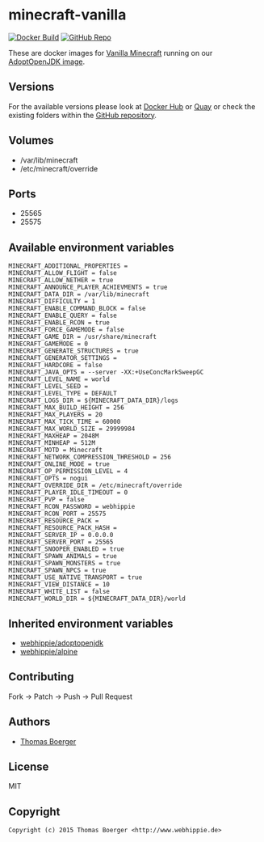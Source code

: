 # minecraft-vanilla

[![Docker Build](https://github.com/dockhippie/minecraft-vanilla/actions/workflows/docker.yml/badge.svg)](https://github.com/dockhippie/minecraft-vanilla/actions/workflows/docker.yml) [![GitHub Repo](https://img.shields.io/badge/github-repo-yellowgreen)](https://github.com/dockhippie/minecraft-vanilla)

These are docker images for [Vanilla Minecraft][upstream] running on our
[AdoptOpenJDK image][parent].

## Versions

For the available versions please look at [Docker Hub][dockerhub] or
[Quay][quayio] or check the existing folders within the
[GitHub repository][github].

## Volumes

*  /var/lib/minecraft
*  /etc/minecraft/override

## Ports

*  25565
*  25575

## Available environment variables

```console
MINECRAFT_ADDITIONAL_PROPERTIES =
MINECRAFT_ALLOW_FLIGHT = false
MINECRAFT_ALLOW_NETHER = true
MINECRAFT_ANNOUNCE_PLAYER_ACHIEVMENTS = true
MINECRAFT_DATA_DIR = /var/lib/minecraft
MINECRAFT_DIFFICULTY = 1
MINECRAFT_ENABLE_COMMAND_BLOCK = false
MINECRAFT_ENABLE_QUERY = false
MINECRAFT_ENABLE_RCON = true
MINECRAFT_FORCE_GAMEMODE = false
MINECRAFT_GAME_DIR = /usr/share/minecraft
MINECRAFT_GAMEMODE = 0
MINECRAFT_GENERATE_STRUCTURES = true
MINECRAFT_GENERATOR_SETTINGS =
MINECRAFT_HARDCORE = false
MINECRAFT_JAVA_OPTS = --server -XX:+UseConcMarkSweepGC
MINECRAFT_LEVEL_NAME = world
MINECRAFT_LEVEL_SEED =
MINECRAFT_LEVEL_TYPE = DEFAULT
MINECRAFT_LOGS_DIR = ${MINECRAFT_DATA_DIR}/logs
MINECRAFT_MAX_BUILD_HEIGHT = 256
MINECRAFT_MAX_PLAYERS = 20
MINECRAFT_MAX_TICK_TIME = 60000
MINECRAFT_MAX_WORLD_SIZE = 29999984
MINECRAFT_MAXHEAP = 2048M
MINECRAFT_MINHEAP = 512M
MINECRAFT_MOTD = Minecraft
MINECRAFT_NETWORK_COMPRESSION_THRESHOLD = 256
MINECRAFT_ONLINE_MODE = true
MINECRAFT_OP_PERMISSION_LEVEL = 4
MINECRAFT_OPTS = nogui
MINECRAFT_OVERRIDE_DIR = /etc/minecraft/override
MINECRAFT_PLAYER_IDLE_TIMEOUT = 0
MINECRAFT_PVP = false
MINECRAFT_RCON_PASSWORD = webhippie
MINECRAFT_RCON_PORT = 25575
MINECRAFT_RESOURCE_PACK =
MINECRAFT_RESOURCE_PACK_HASH =
MINECRAFT_SERVER_IP = 0.0.0.0
MINECRAFT_SERVER_PORT = 25565
MINECRAFT_SNOOPER_ENABLED = true
MINECRAFT_SPAWN_ANIMALS = true
MINECRAFT_SPAWN_MONSTERS = true
MINECRAFT_SPAWN_NPCS = true
MINECRAFT_USE_NATIVE_TRANSPORT = true
MINECRAFT_VIEW_DISTANCE = 10
MINECRAFT_WHITE_LIST = false
MINECRAFT_WORLD_DIR = ${MINECRAFT_DATA_DIR}/world
```

## Inherited environment variables

*  [webhippie/adoptopenjdk](https://github.com/dockhippie/adoptopenjdk#available-environment-variables)
*  [webhippie/alpine](https://github.com/dockhippie/alpine#available-environment-variables)

## Contributing

Fork -> Patch -> Push -> Pull Request

## Authors

*  [Thomas Boerger](https://github.com/tboerger)

## License

MIT

## Copyright

```console
Copyright (c) 2015 Thomas Boerger <http://www.webhippie.de>
```

[upstream]: https://minecraft.net
[parent]: https://github.com/dockhippie/adoptopenjdk
[dockerhub]: https://hub.docker.com/r/webhippie/apache/tags
[quayio]: https://quay.io/repository/webhippie/apache?tab=tags
[github]: https://github.com/dockhippie/apache
